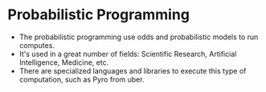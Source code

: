 # Probabilistic Programming
- The probabilistic programming use odds and probabilistic models to run computes.
- It's used in a great number of fields: Scientific Research, Artificial Intelligence, Medicine, etc.
- There are specialized languages and libraries to execute this type of computation, such as Pyro from uber.
